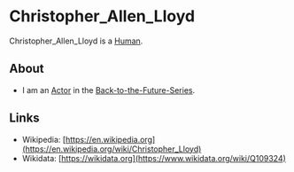 # Christopher_Allen_Lloyd

Christopher_Allen_Lloyd is a [Human](40000001.md).

## About

- I am an [Actor](202000010.md) in the [Back-to-the-Future-Series](200040005.md).

## Links

- Wikipedia: [https://en.wikipedia.org](https://en.wikipedia.org/wiki/Christopher_Lloyd)
- Wikidata: [https://wikidata.org](https://www.wikidata.org/wiki/Q109324)
